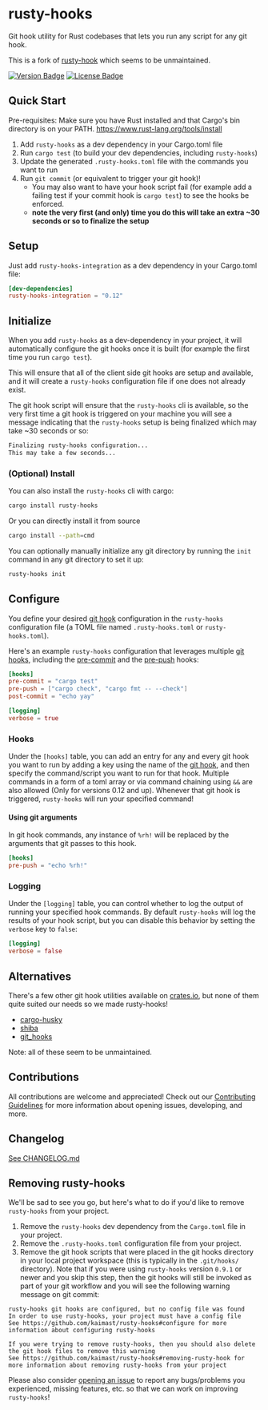 # rusty-hooks
Git hook utility for Rust codebases that lets you run any script for any git hook.

This is a fork of [rusty-hook](https://github.com/swellaby/rusty-hook) which seems to be unmaintained.

[![Version Badge][version-badge]][crate url]
[![License Badge][license-badge]][crate url]

## Quick Start
Pre-requisites: Make sure you have Rust installed and that Cargo's bin directory is on your PATH.
https://www.rust-lang.org/tools/install

1. Add `rusty-hooks` as a dev dependency in your Cargo.toml file
2. Run `cargo test` (to build your dev dependencies, including `rusty-hooks`)
3. Update the generated `.rusty-hooks.toml` file with the commands you want to run
4. Run `git commit` (or equivalent to trigger your git hook)!
    - You may also want to have your hook script fail (for example add a failing test if your commit hook is `cargo test`) to see the hooks be enforced.
    - **note the very first (and only) time you do this will take an extra ~30 seconds or so to finalize the setup**

## Setup
Just add `rusty-hooks-integration` as a dev dependency in your Cargo.toml file:

```toml
[dev-dependencies]
rusty-hooks-integration = "0.12"
```

## Initialize
When you add `rusty-hooks` as a dev-dependency in your project, it will automatically configure the git hooks once it is built (for example the first time you run `cargo test`).

This will ensure that all of the client side git hooks are setup and available, and it will create a `rusty-hooks` configuration file if one does not already exist.

The git hook script will ensure that the `rusty-hooks` cli is available, so the very first time a git hook is triggered on your machine you will see a message indicating that the `rusty-hooks` setup is being finalized which may take ~30 seconds or so:
```sh
Finalizing rusty-hooks configuration...
This may take a few seconds...
```

### (Optional) Install
You can also install the `rusty-hooks` cli with cargo:
```sh
cargo install rusty-hooks
```

Or you can directly install it from source
```sh
cargo install --path=cmd
```

You can optionally manually initialize any git directory by running the `init` command in any git directory to set it up:

```sh
rusty-hooks init
```

## Configure
You define your desired [git hook][git hooks] configuration in the `rusty-hooks` configuration file (a TOML file named `.rusty-hooks.toml` or `rusty-hooks.toml`).

Here's an example `rusty-hooks` configuration that leverages multiple [git hooks][git hooks], including the [pre-commit][pre-commit hook] and the [pre-push][pre-push hook] hooks:

```toml
[hooks]
pre-commit = "cargo test"
pre-push = ["cargo check", "cargo fmt -- --check"]
post-commit = "echo yay"

[logging]
verbose = true
```
### Hooks
Under the `[hooks]` table, you can add an entry for any and every git hook you want to run by adding a key using the name of the [git hook][git hooks], and then specify the command/script you want to run for that hook. Multiple commands in a form of a toml array or via command chaining using `&&` are also allowed (Only for versions 0.12 and up). Whenever that git hook is triggered, `rusty-hooks` will run your specified command!

#### Using git arguments
In git hook commands, any instance of `%rh!` will be replaced by the arguments that git passes to this hook.

```toml
[hooks]
pre-push = "echo %rh!"
```

### Logging
Under the `[logging]` table, you can control whether to log the output of running your specified hook commands. By default `rusty-hooks` will log the results of your hook script, but you can disable this behavior by setting the `verbose` key to `false`:

```toml
[logging]
verbose = false
```

## Alternatives
There's a few other git hook utilities available on [crates.io][cratesio], but none of them quite suited our needs so we made rusty-hooks!

* [cargo-husky][cargo-husky crate]
* [shiba][shiba crate]
* [git_hooks][git_hooks crate]

Note: all of these seem to be unmaintained.

## Contributions
All contributions are welcome and appreciated! Check out our [Contributing Guidelines][contributing] for more information about opening issues, developing, and more.

## Changelog
[See CHANGELOG.md](https://github.com/kaimast/rusty-hooks/blob/master/CHANGELOG.md)

## Removing rusty-hooks
We'll be sad to see you go, but here's what to do if you'd like to remove `rusty-hooks` from your project.

1. Remove the `rusty-hooks` dev dependency from the `Cargo.toml` file in your project.
2. Remove the `.rusty-hooks.toml` configuration file from your project.
3. Remove the git hook scripts that were placed in the git hooks directory in your local project workspace (this is typically in the `.git/hooks/` directory). Note that if you were using `rusty-hooks` version `0.9.1` or newer and you skip this step, then the git hooks will still be invoked as part of your git workflow and you will see the following warning message on git commit:
```
rusty-hooks git hooks are configured, but no config file was found
In order to use rusty-hooks, your project must have a config file
See https://github.com/kaimast/rusty-hooks#configure for more information about configuring rusty-hooks

If you were trying to remove rusty-hooks, then you should also delete the git hook files to remove this warning
See https://github.com/kaimast/rusty-hooks#removing-rusty-hook for more information about removing rusty-hooks from your project
```

Please also consider [opening an issue][create-issue] to report any bugs/problems you experienced, missing features, etc. so that we can work on improving `rusty-hooks`!

[version-badge]: https://img.shields.io/crates/v/rusty-hooks.svg?style=flat-square
[license-badge]: https://img.shields.io/crates/l/rusty-hooks.svg?style=flat-square
[crate url]: https://crates.io/crates/rusty-hooks
[linux-ci-badge]: https://img.shields.io/github/workflow/status/kaimast/rusty-hooks/linux/main?label=linux%20build&style=flat-square
[git hooks]: https://git-scm.com/docs/githooks#_hooks
[pre-commit hook]: https://git-scm.com/docs/githooks#_pre_commit
[pre-push hook]: https://git-scm.com/docs/githooks#_pre_push
[cargo-husky crate]: https://crates.io/crates/cargo-husky
[shiba crate]: https://crates.io/crates/shiba
[git_hooks crate]: https://crates.io/crates/git_hooks
[cratesio]: https://crates.io
[contributing]: .github/CONTRIBUTING.md
[create-issue]: https://github.com/swellaby/rusty-hooks/issues/new/choose
